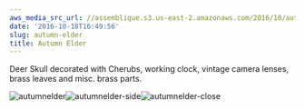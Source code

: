 ```yaml
---
aws_media_src_url: //assemblique.s3.us-east-2.amazonaws.com/2016/10/autumnelder.jpg
date: '2016-10-18T16:49:56'
slug: autumn-elder
title: Autumn Elder
---
```


 Deer Skull decorated with Cherubs, working clock, vintage camera lenses, brass leaves and misc. brass parts.

  

 ![autumnelder](//assemblique.s3.us-east-2.amazonaws.com/2016/10/autumnelder.jpg?w=602)![autumnelder-side](//assemblique.s3.us-east-2.amazonaws.com/2016/10/autumnelder-side.jpg?w=602)![autumnelder-close](//assemblique.s3.us-east-2.amazonaws.com/2016/10/autumnelder-close.jpg?w=602)